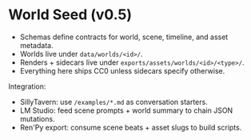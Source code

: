 # World Seed (v0.5)
- Schemas define contracts for world, scene, timeline, and asset metadata.
- Worlds live under `data/worlds/<id>/`.
- Renders + sidecars live under `exports/assets/worlds/<id>/<type>/`.
- Everything here ships CC0 unless sidecars specify otherwise.

Integration:
- SillyTavern: use `/examples/*.md` as conversation starters.
- LM Studio: feed scene prompts + world summary to chain JSON mutations.
- Ren'Py export: consume scene beats + asset slugs to build scripts.
